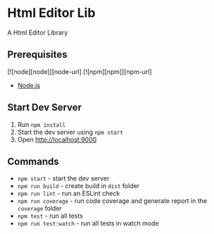 # Html Editor Lib

A Html Editor Library

## Prerequisites

[![node][node]][node-url]
[![npm][npm]][npm-url]
      
- [Node.js](http://es6-features.org)

## Start Dev Server

1. Run `npm install`
2. Start the dev server using `npm start`
3. Open [http://localhost:9000](http://localhost:9000)


## Commands

- `npm start` - start the dev server
- `npm run build` - create build in `dist` folder
- `npm run lint` - run an ESLint check
- `npm run coverage` - run code coverage and generate report in the `coverage` folder
- `npm test` - run all tests
- `npm run test:watch` - run all tests in watch mode
